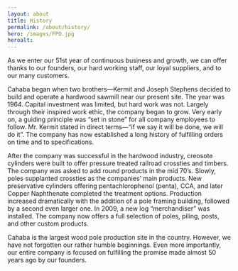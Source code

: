 ```yaml
---
layout: about
title: History
permalink: /about/history/
hero: /images/FPO.jpg
heroalt: 
---
```


As we enter our 51st year of continuous business and growth, we can offer thanks to our founders, our hard working staff, our loyal suppliers, and to our many customers.

Cahaba began when two brothers—Kermit and Joseph Stephens decided to build and operate a hardwood sawmill near our present site. The year was 1964. Capital investment was limited, but hard work was not. Largely through their inspired work ethic, the company began to grow. Very early on, a guiding principle was “set in stone” for all company employees to follow. Mr. Kermit stated in direct terms—“if we say it will be done, we will do it”. The company has now established a long history of fulfilling orders on time and to specifications.

After the company was successful in the hardwood industry, creosote cylinders were built to offer pressure treated railroad crossties and timbers. The company was asked to add round products in the mid 70’s. Slowly, poles supplanted crossties as the companies’ main products. New preservative cylinders offering pentachlorophenol (penta), CCA, and later Copper Naphthenate completed the treatment options. Production increased dramatically with the addition of a pole framing building, followed by a second even larger one. In 2009, a new log “merchandiser” was installed. The company now offers a full selection of poles, piling, posts, and other custom products.

Cahaba is the largest wood pole production site in the country. However, we have not forgotten our rather humble beginnings. Even more importantly, our entire company is focused on fulfilling the promise made almost 50 years ago by our founders.